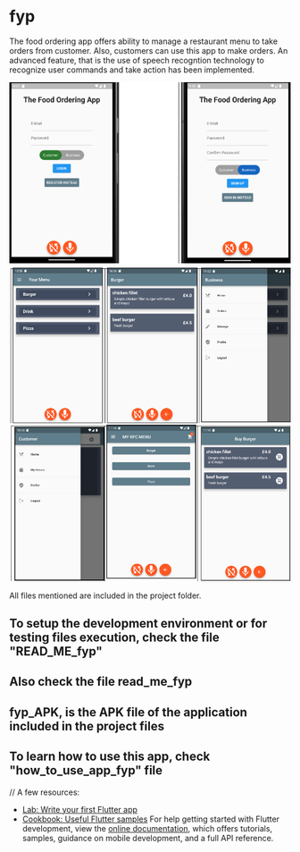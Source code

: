 # fyp
The food ordering app offers ability to manage a restaurant menu to take orders from customer. 
Also, customers can use this app to make orders.
An advanced feature, that is the use of speech recogntion technology to recognize user commands and take action has been implemented.

![alt text](https://github.com/theayazdevs/finalyearprojectuni/blob/main/img1.png?raw=true)
![alt text](https://github.com/theayazdevs/finalyearprojectuni/blob/main/img2.png?raw=true)
![alt text](https://github.com/theayazdevs/finalyearprojectuni/blob/main/img3.png?raw=true)

All files mentioned are included in the project folder.
## To setup the development environment or for testing files execution, check the file "READ_ME_fyp"
## Also check the file read_me_fyp
## fyp_APK, is the APK file of the application included in the project files
## To learn how to use this app, check "how_to_use_app_fyp" file

//
A few resources:
- [Lab: Write your first Flutter app](https://docs.flutter.dev/get-started/codelab)
- [Cookbook: Useful Flutter samples](https://docs.flutter.dev/cookbook)
For help getting started with Flutter development, view the
[online documentation](https://docs.flutter.dev/), which offers tutorials,
samples, guidance on mobile development, and a full API reference.
